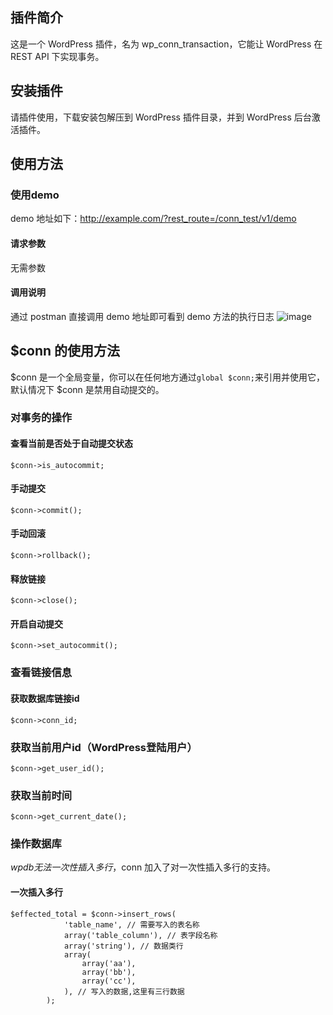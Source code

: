 ## 插件简介
这是一个 WordPress 插件，名为 wp_conn_transaction，它能让 WordPress 在 REST API 下实现事务。

## 安装插件
请插件使用，下载安装包解压到 WordPress 插件目录，并到 WordPress 后台激活插件。

## 使用方法

### 使用demo
demo 地址如下：http://example.com/?rest_route=/conn_test/v1/demo
#### 请求参数
无需参数
#### 调用说明
通过 postman 直接调用 demo 地址即可看到 demo 方法的执行日志
![image](https://github.com/yusn/wp_conn/assets/11848830/3bc3eddf-66ba-413c-9758-344ae3b0a408)
## $conn 的使用方法
$conn 是一个全局变量，你可以在任何地方通过`global $conn;`来引用并使用它，默认情况下 $conn 是禁用自动提交的。
### 对事务的操作
#### 查看当前是否处于自动提交状态
```$conn->is_autocommit;```
#### 手动提交
```$conn->commit();```
#### 手动回滚
```$conn->rollback();```
#### 释放链接
```$conn->close();```
#### 开启自动提交
```$conn->set_autocommit();```

### 查看链接信息
#### 获取数据库链接id
```$conn->conn_id;```
### 获取当前用户id（WordPress登陆用户）
```$conn->get_user_id();```
### 获取当前时间
```$conn->get_current_date();```

### 操作数据库
$wpdb 无法一次性插入多行，$conn 加入了对一次性插入多行的支持。
#### 一次插入多行
```
$effected_total = $conn->insert_rows(
			'table_name', // 需要写入的表名称
			array('table_column'), // 表字段名称
			array('string'), // 数据类行
			array(
				array('aa'),
				array('bb'),
				array('cc'),
			), // 写入的数据,这里有三行数据
		);
```
